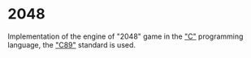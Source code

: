 2048
====

Implementation of the engine of "2048" game in the ["C"](https://en.wikipedia.org/wiki/C_(programming_language)) programming language, the ["C89"](https://en.wikipedia.org/wiki/C_(programming_language)#ANSI_C_and_ISO_C) standard is used.
